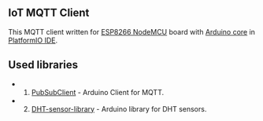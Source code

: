 ##	IoT MQTT Client

This MQTT client written for [ESP8266 NodeMCU](http://nodemcu.com/index_en.html) board with [Arduino core](https://github.com/esp8266/Arduino) in [PlatformIO IDE](http://platformio.org/).

## Used libraries

- 1. [PubSubClient](http://pubsubclient.knolleary.net/) - Arduino Client for MQTT.
- 2. [DHT-sensor-library](https://github.com/adafruit/DHT-sensor-library) - Arduino library for DHT sensors.

